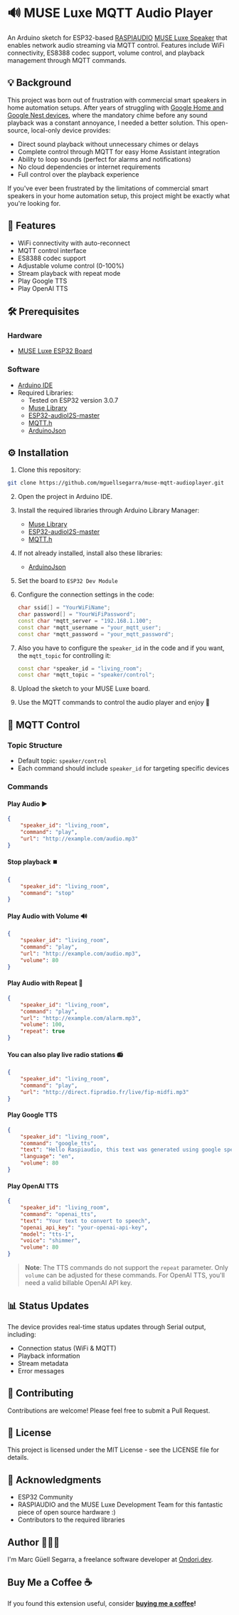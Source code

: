# 🔊 MUSE Luxe MQTT Audio Player

An Arduino sketch for ESP32-based [RASPIAUDIO](https://github.com/RASPIAUDIO) [MUSE Luxe Speaker](https://raspiaudio.com/product/esp-muse-luxe/) that enables network audio streaming via MQTT control. Features include WiFi connectivity, ES8388 codec support, volume control, and playback management through MQTT commands.

## 💡 Background

This project was born out of frustration with commercial smart speakers in home automation setups. After years of struggling with [Google Home and Google Nest devices](https://community.home-assistant.io/t/i-did-it-i-defeated-the-horrible-google-home-cast-start-prompt-sound/36123/40), where the mandatory chime before any sound playback was a constant annoyance, I needed a better solution. This open-source, local-only device provides:

- Direct sound playback without unnecessary chimes or delays
- Complete control through MQTT for easy Home Assistant integration
- Ability to loop sounds (perfect for alarms and notifications)
- No cloud dependencies or internet requirements
- Full control over the playback experience

If you've ever been frustrated by the limitations of commercial smart speakers in your home automation setup, this project might be exactly what you're looking for.

## 🌟 Features

- WiFi connectivity with auto-reconnect
- MQTT control interface
- ES8388 codec support
- Adjustable volume control (0-100%)
- Stream playback with repeat mode
- Play Google TTS
- Play OpenAI TTS

## 🛠️ Prerequisites

### Hardware

- [MUSE Luxe ESP32 Board](https://raspiaudio.com/product/esp-muse-luxe/)

### Software

- [Arduino IDE](https://www.arduino.cc/en/software)
- Required Libraries:
  - Tested on ESP32 version 3.0.7
  - [Muse Library](https://github.com/RASPIAUDIO/Muse_library)
  - [ESP32-audioI2S-master](https://github.com/schreibfaul1/ESP32-audioI2S)
  - [MQTT.h](https://github.com/256dpi/arduino-mqtt)
  - [ArduinoJson](https://arduinojson.org/)

## ⚙️ Installation

1. Clone this repository:

```bash
git clone https://github.com/mguellsegarra/muse-mqtt-audioplayer.git
```

2. Open the project in Arduino IDE.

3. Install the required libraries through Arduino Library Manager:

    - [Muse Library](https://github.com/RASPIAUDIO/Muse_library)
    - [ESP32-audioI2S-master](https://github.com/schreibfaul1/ESP32-audioI2S)
    - [MQTT.h](https://github.com/256dpi/arduino-mqtt)

4. If not already installed, install also these libraries:

    - [ArduinoJson](https://arduinojson.org/)

5. Set the board to `ESP32 Dev Module`

6. Configure the connection settings in the code:

   ```cpp
   char ssid[] = "YourWiFiName";
   char password[] = "YourWiFiPassword";
   const char *mqtt_server = "192.168.1.100";
   const char *mqtt_username = "your_mqtt_user";
   const char *mqtt_password = "your_mqtt_password";
   ```

7. Also you have to configure the `speaker_id` in the code and if you want, the `mqtt_topic` for controlling it:

   ```cpp
   const char *speaker_id = "living_room";
   const char *mqtt_topic = "speaker/control";
   ```

8. Upload the sketch to your MUSE Luxe board.

9. Use the MQTT commands to control the audio player and enjoy 🎉

## 📡 MQTT Control

### Topic Structure

- Default topic: `speaker/control`
- Each command should include `speaker_id` for targeting specific devices

### Commands

#### Play Audio ▶️

```json
{
    "speaker_id": "living_room",
    "command": "play",
    "url": "http://example.com/audio.mp3"
}
```

#### Stop playback ⏹️

```json
{
    "speaker_id": "living_room",
    "command": "stop"
}
```

#### Play Audio with Volume 🔊

```json
{
    "speaker_id": "living_room",
    "command": "play",
    "url": "http://example.com/audio.mp3",
    "volume": 80
}
```

#### Play Audio with Repeat 🔁

```json
{
    "speaker_id": "living_room",
    "command": "play",
    "url": "http://example.com/alarm.mp3",
    "volume": 100,
    "repeat": true
}
```

#### You can also play live radio stations 📻

```json
{
    "speaker_id": "living_room",
    "command": "play",
    "url": "http://direct.fipradio.fr/live/fip-midfi.mp3"
}
```

#### Play Google TTS

```json
{
    "speaker_id": "living_room",
    "command": "google_tts",
    "text": "Hello Raspiaudio, this text was generated using google speech API",
    "language": "en",
    "volume": 80
}
```

#### Play OpenAI TTS

```json
{
    "speaker_id": "living_room",
    "command": "openai_tts",
    "text": "Your text to convert to speech",
    "openai_api_key": "your-openai-api-key",
    "model": "tts-1",
    "voice": "shimmer",
    "volume": 80
}
```

> **Note**: The TTS commands do not support the `repeat` parameter. Only `volume` can be adjusted for these commands.
> For OpenAI TTS, you'll need a valid billable OpenAI API key.

## 📊 Status Updates

The device provides real-time status updates through Serial output, including:

- Connection status (WiFi & MQTT)
- Playback information
- Stream metadata
- Error messages

## 🤝 Contributing

Contributions are welcome! Please feel free to submit a Pull Request.

## 📝 License

This project is licensed under the MIT License - see the LICENSE file for details.

## 🙏 Acknowledgments

- ESP32 Community
- RASPIAUDIO and the MUSE Luxe Development Team for this fantastic piece of open source hardware :)
- Contributors to the required libraries

##  Author 🙋🏽‍♂️

I'm Marc Güell Segarra, a freelance software developer at [Ondori.dev](https://ondori.dev).

##  Buy Me a Coffee ☕

If you found this extension useful, consider **[buying me a coffee](https://buymeacoffee.com/mguellsegarra)!**
